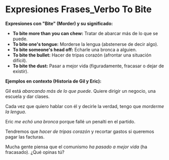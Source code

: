 # Expresiones Frases_Verbo To Bite



**Expresiones con "Bite" (Morder) y su significado:**

*   **To bite more than you can chew:** Tratar de abarcar más de lo que se puede.
*   **To bite one's tongue:** Morderse la lengua (abstenerse de decir algo).
*   **To bite someone's head off:** Echarle una bronca a alguien.
*   **To bite the bullet:** Hacer de tripas corazón (afrontar una situación difícil).
*   **To bite the dust:** Pasar a mejor vida (figuradamente, fracasar o dejar de existir).

**Ejemplos en contexto (Historia de Gil y Eric):**

Gil está *abarcando más de lo que puede*. Quiere dirigir un negocio, una escuela y dar clases.

Cada vez que quiero hablar con él y decirle la verdad, tengo que *morderme la lengua*.

Eric *me echó una bronca* porque fallé un penalti en el partido.

Tendremos que *hacer de tripas corazón* y recortar gastos si queremos pagar las facturas.

Mucha gente piensa que el comunismo *ha pasado a mejor vida* (ha fracasado). ¿Qué opinas tú?

